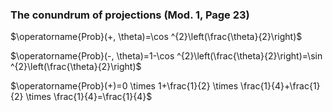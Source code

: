 ### The conundrum of projections (Mod. 1, Page 23)

$\operatorname{Prob}(+, \theta)=\cos ^{2}\left(\frac{\theta}{2}\right)$

$\operatorname{Prob}(-, \theta)=1-\cos ^{2}\left(\frac{\theta}{2}\right)=\sin ^{2}\left(\frac{\theta}{2}\right)$

$\operatorname{Prob}(+)=0 \times 1+\frac{1}{2} \times \frac{1}{4}+\frac{1}{2} \times \frac{1}{4}=\frac{1}{4}$


